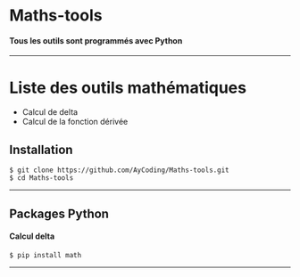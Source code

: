 # Maths-tools
#### Tous les outils sont programmés avec Python
___

# Liste des outils mathématiques

* Calcul de delta
* Calcul de la fonction dérivée 

## Installation
```
$ git clone https://github.com/AyCoding/Maths-tools.git
$ cd Maths-tools
```
___

## Packages Python

#### Calcul delta
```
$ pip install math
```
___
